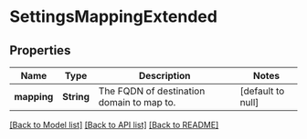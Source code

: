 # SettingsMappingExtended

## Properties
Name | Type | Description | Notes
------------ | ------------- | ------------- | -------------
**mapping** | **String** | The FQDN of destination domain to map to. | [default to null]

[[Back to Model list]](../README.md#documentation-for-models) [[Back to API list]](../README.md#documentation-for-api-endpoints) [[Back to README]](../README.md)


